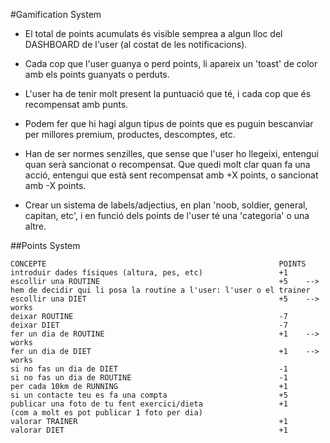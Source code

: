 #Gamification System

- El total de points acumulats és visible semprea a algun lloc del DASHBOARD de l'user (al costat de les notificacions).
- Cada cop que l'user guanya o perd points, li apareix un 'toast' de color amb els points guanyats o perduts.
- L'user ha de tenir molt present la puntuació que té, i cada cop que és recompensat amb punts.
- Podem fer que hi hagi algun tipus de points que es puguin bescanviar per millores premium, productes, descomptes, etc.

- Han de ser normes senzilles, que sense que l'user ho llegeixi, entengui quan serà sancionat o recompensat. Que quedi molt clar quan fa una acció, entengui que està sent recompensat amb +X points, o sancionat amb -X points.

- Crear un sistema de labels/adjectius, en plan 'noob, soldier, general, capitan, etc', i en funció dels points de l'user té una 'categoria' o una altre.


##Points System
```
CONCEPTE                                                    POINTS
introduir dades físiques (altura, pes, etc)                 +1
escollir una ROUTINE                                        +5    --> hem de decidir qui li posa la routine a l'user: l'user o el trainer
escollir una DIET                                           +5    --> works
deixar ROUTINE                                              -7
deixar DIET                                                 -7
fer un dia de ROUTINE                                       +1    --> works
fer un dia de DIET                                          +1    --> works
si no fas un dia de DIET                                    -1
si no fas un dia de ROUTINE                                 -1
per cada 10km de RUNNING                                    +1
si un contacte teu es fa una compta                         +5
publicar una foto de tu fent exercici/dieta                 +1
(com a molt es pot publicar 1 foto per dia)
valorar TRAINER                                             +1
valorar DIET                                                +1
```
